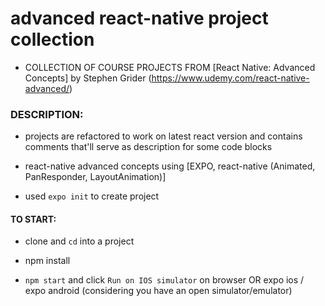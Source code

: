# advanced react-native project collection

- COLLECTION OF COURSE PROJECTS FROM [React Native: Advanced Concepts] by Stephen Grider (https://www.udemy.com/react-native-advanced/)

### DESCRIPTION:

- projects are refactored to work on latest react version and contains comments that'll serve as description for some code blocks

- react-native advanced concepts using [EXPO, react-native (Animated, PanResponder, LayoutAnimation)]

- used `expo init` to create project

#### TO START:

- clone and `cd` into a project

- npm install

- `npm start` and click `Run on IOS simulator` on browser OR expo ios / expo android (considering you have an open simulator/emulator)

